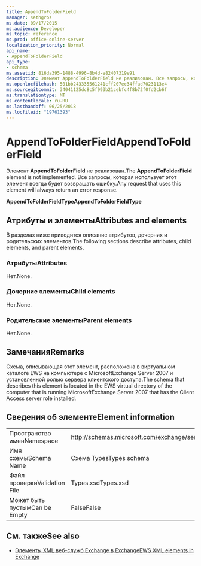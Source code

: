 ```yaml
---
title: AppendToFolderField
manager: sethgros
ms.date: 09/17/2015
ms.audience: Developer
ms.topic: reference
ms.prod: office-online-server
localization_priority: Normal
api_name:
- AppendToFolderField
api_type:
- schema
ms.assetid: 816da395-1488-4996-8b4d-e82407319e91
description: Элемент AppendToFolderField не реализован. Все запросы, которая использует этот элемент всегда будет возвращать ошибку.
ms.openlocfilehash: 501bb243335561241cff207ec34ffad7023113e4
ms.sourcegitcommit: 34041125dc8c5f993b21cebfc4f8b72f0fd2cb6f
ms.translationtype: MT
ms.contentlocale: ru-RU
ms.lasthandoff: 06/25/2018
ms.locfileid: "19761393"
---
```

# <a name="appendtofolderfield"></a><span data-ttu-id="fbd72-104">AppendToFolderField</span><span class="sxs-lookup"><span data-stu-id="fbd72-104">AppendToFolderField</span></span>

<span data-ttu-id="fbd72-105">Элемент **AppendToFolderField** не реализован.</span><span class="sxs-lookup"><span data-stu-id="fbd72-105">The **AppendToFolderField** element is not implemented.</span></span> <span data-ttu-id="fbd72-106">Все запросы, которая использует этот элемент всегда будет возвращать ошибку.</span><span class="sxs-lookup"><span data-stu-id="fbd72-106">Any request that uses this element will always return an error response.</span></span> 

<span data-ttu-id="fbd72-107">**AppendToFolderFieldType**</span><span class="sxs-lookup"><span data-stu-id="fbd72-107">**AppendToFolderFieldType**</span></span>

## <a name="attributes-and-elements"></a><span data-ttu-id="fbd72-108">Атрибуты и элементы</span><span class="sxs-lookup"><span data-stu-id="fbd72-108">Attributes and elements</span></span>

<span data-ttu-id="fbd72-109">В разделах ниже приводится описание атрибутов, дочерних и родительских элементов.</span><span class="sxs-lookup"><span data-stu-id="fbd72-109">The following sections describe attributes, child elements, and parent elements.</span></span>
  
### <a name="attributes"></a><span data-ttu-id="fbd72-110">Атрибуты</span><span class="sxs-lookup"><span data-stu-id="fbd72-110">Attributes</span></span>

<span data-ttu-id="fbd72-111">Нет.</span><span class="sxs-lookup"><span data-stu-id="fbd72-111">None.</span></span>
  
### <a name="child-elements"></a><span data-ttu-id="fbd72-112">Дочерние элементы</span><span class="sxs-lookup"><span data-stu-id="fbd72-112">Child elements</span></span>

<span data-ttu-id="fbd72-113">Нет.</span><span class="sxs-lookup"><span data-stu-id="fbd72-113">None.</span></span>
  
### <a name="parent-elements"></a><span data-ttu-id="fbd72-114">Родительские элементы</span><span class="sxs-lookup"><span data-stu-id="fbd72-114">Parent elements</span></span>

<span data-ttu-id="fbd72-115">Нет.</span><span class="sxs-lookup"><span data-stu-id="fbd72-115">None.</span></span>
  
## <a name="remarks"></a><span data-ttu-id="fbd72-116">Замечания</span><span class="sxs-lookup"><span data-stu-id="fbd72-116">Remarks</span></span>

<span data-ttu-id="fbd72-117">Схема, описывающая этот элемент, расположена в виртуальном каталоге EWS на компьютере с MicrosoftExchange Server 2007 и установленной ролью сервера клиентского доступа.</span><span class="sxs-lookup"><span data-stu-id="fbd72-117">The schema that describes this element is located in the EWS virtual directory of the computer that is running MicrosoftExchange Server 2007 that has the Client Access server role installed.</span></span>
  
## <a name="element-information"></a><span data-ttu-id="fbd72-118">Сведения об элементе</span><span class="sxs-lookup"><span data-stu-id="fbd72-118">Element information</span></span>

|||
|:-----|:-----|
|<span data-ttu-id="fbd72-119">Пространство имен</span><span class="sxs-lookup"><span data-stu-id="fbd72-119">Namespace</span></span>  <br/> |http://schemas.microsoft.com/exchange/services/2006/types  <br/> |
|<span data-ttu-id="fbd72-120">Имя схемы</span><span class="sxs-lookup"><span data-stu-id="fbd72-120">Schema Name</span></span>  <br/> |<span data-ttu-id="fbd72-121">Схема Types</span><span class="sxs-lookup"><span data-stu-id="fbd72-121">Types schema</span></span>  <br/> |
|<span data-ttu-id="fbd72-122">Файл проверки</span><span class="sxs-lookup"><span data-stu-id="fbd72-122">Validation File</span></span>  <br/> |<span data-ttu-id="fbd72-123">Types.xsd</span><span class="sxs-lookup"><span data-stu-id="fbd72-123">Types.xsd</span></span>  <br/> |
|<span data-ttu-id="fbd72-124">Может быть пустым</span><span class="sxs-lookup"><span data-stu-id="fbd72-124">Can be Empty</span></span>  <br/> |<span data-ttu-id="fbd72-125">False</span><span class="sxs-lookup"><span data-stu-id="fbd72-125">False</span></span>  <br/> |
   
## <a name="see-also"></a><span data-ttu-id="fbd72-126">См. также</span><span class="sxs-lookup"><span data-stu-id="fbd72-126">See also</span></span>

- [<span data-ttu-id="fbd72-127">Элементы XML веб-служб Exchange в Exchange</span><span class="sxs-lookup"><span data-stu-id="fbd72-127">EWS XML elements in Exchange</span></span>](ews-xml-elements-in-exchange.md)

